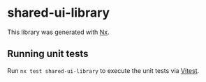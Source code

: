# shared-ui-library

This library was generated with [Nx](https://nx.dev).

## Running unit tests

Run `nx test shared-ui-library` to execute the unit tests via [Vitest](https://vitest.dev/).

